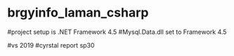 # brgyinfo_laman_csharp

#project setup is .NET Framework 4.5
#Mysql.Data.dll set to Framework 4.5

#vs 2019
#cyrstal report sp30